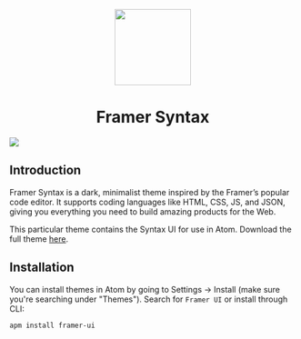 
<p align="center">
  <img src="https://raw.githubusercontent.com/framer/syntax-vsc/master/logo.png?token=ABICIx_8nmoNZQ_e5zUhhHAFglt22RGPks5a4KLXwA%3D%3D" width="134" height="134"/>
</p>
<h1 align="center">Framer Syntax</h1>

<img src="https://raw.githubusercontent.com/framer/syntax-atom-ui/master/framer-syntax.jpg" />

## Introduction

Framer Syntax is a dark, minimalist theme inspired by the Framer’s popular code editor. It supports coding languages like HTML, CSS, JS, and JSON, giving you everything you need to build amazing products for the Web.

This particular theme contains the Syntax UI for use in Atom. Download the full theme <a href="https://github.com/framer/syntax-atom/">here</a>.

## Installation

You can install themes in Atom by going to Settings → Install (make sure you're searching under "Themes"). Search for `Framer UI` or install through CLI:

```
apm install framer-ui
```
